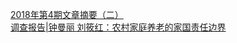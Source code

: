   
[2018年第4期文章摘要（二）](http://www.dianyue.me/archives/886/4oqvup25va8cux5r/)  
[调查报告|钟曼丽 刘筱红：农村家庭养老的家国责任边界](http://www.dianyue.me/archives/234/kkx0cuv9hiu0bg28/)
